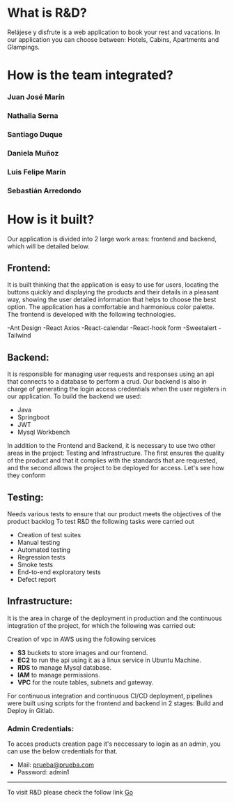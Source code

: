 # What is R&D? 

Relájese y disfrute is a web application to book your rest and vacations. In our application you can choose between: Hotels, Cabins, Apartments and Glampings.

# How is the team integrated?

### Juan José Marín
### Nathalia Serna
### Santiago Duque
### Daniela Muñoz
### Luis Felipe Marín
### Sebastián Arredondo

# How is it built?

Our application is divided into 2 large work areas: frontend and backend, which will be detailed below.

## Frontend:

It is built thinking that the application is easy to use for users, locating the buttons quickly and displaying the products and their details in a pleasant way, showing the user detailed information that helps to choose the best option. The application has a comfortable and harmonious color palette. The frontend is developed with the following technologies.

-Ant Design
-React Axios
-React-calendar
-React-hook form
-Sweetalert
-Tailwind

## Backend:

It is responsible for managing user requests and responses using an api that connects to a database to perform a crud. Our backend is also in charge of generating the login access credentials when the user registers in our application. To build the backend we used:

- Java
- Springboot
- JWT
- Mysql Workbench

In addition to the Frontend and Backend, it is necessary to use two other areas in the project: Testing and Infrastructure. The first ensures the quality of the product and that it complies with the standards that are requested, and the second allows the project to be deployed for access. Let's see how they conform

## Testing:

Needs various tests to ensure that our product meets the objectives of the product backlog
To test R&D the following tasks were carried out

- Creation of test suites
- Manual testing
- Automated testing
- Regression tests
- Smoke tests
- End-to-end exploratory tests
- Defect report

## Infrastructure:

It is the area in charge of the deployment in production and the continuous integration of the project, for which the following was carried out:

Creation of vpc in AWS using the following services

+ **S3** buckets to store images and our frontend.
+ **EC2** to run the api using it as a linux service in Ubuntu Machine.
+ **RDS** to manage Mysql database.
+ **IAM** to manage permissions.
+ **VPC** for the route tables, subnets and gateway.

For continuous integration and continuous CI/CD deployment, pipelines were built using scripts for the frontend and backend in 2 stages: Build and Deploy in Gitlab.

### Admin Credentials:
To acces products creation page it's neccessary to login as an admin, you can use the below credentials for that.
- Mail: prueba@prueba.com
- Password: admin1

***
To visit R&D please check the follow link [Go](http://frontend-r-y-d.s3-website.us-east-2.amazonaws.com/home)

